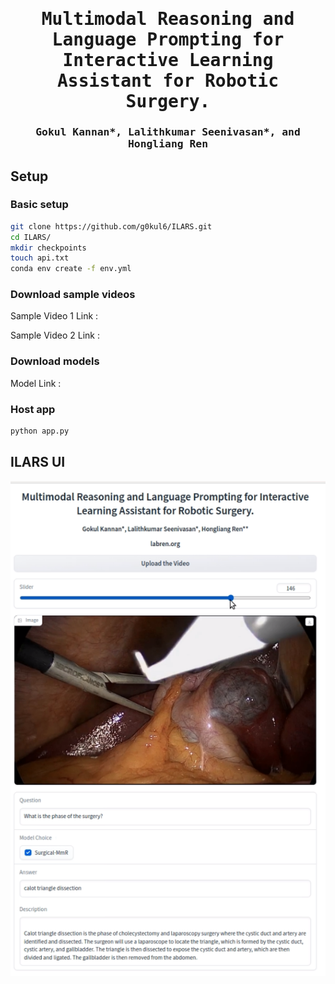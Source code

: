 <div align="center">

<samp>

<h1> Multimodal Reasoning and Language Prompting for Interactive Learning Assistant for Robotic Surgery. </h1>

<h3> Gokul Kannan*, Lalithkumar Seenivasan*, and Hongliang Ren </h3>

</samp>  

</div>     
    
<!-- # ILARS - Multimodal Reasoning and Language Prompting for Interactive Learning Assistant for Robotic Surgery. -->
## Setup
### Basic setup
```bash
git clone https://github.com/g0kul6/ILARS.git
cd ILARS/
mkdir checkpoints
touch api.txt
conda env create -f env.yml 
```
### Download sample videos
Sample Video 1 Link : 

Sample Video 2 Link :
### Download models
Model Link :
### Host app 
```bash
python app.py
```
## ILARS UI
![alt text](imgs/overview.png)
